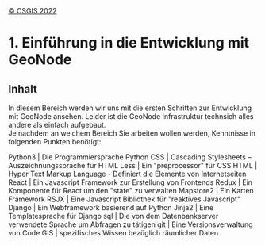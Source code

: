 <!-- the Menu -->
<link rel="stylesheet" media="all" href="../styles.css" />
<div id="logo"><a href="https://csgis.de">© CSGIS 2022</a></div>
<div id="menu"></div>
<div id="jumpMenu"></div>
<script src="../menu.js"></script>
<script src="../jumpmenu.js"></script>
<!-- the Menu -->




# 1. Einführung in die Entwicklung mit GeoNode

## Inhalt

In diesem Bereich werden wir uns mit die ersten Schritten zur Entwicklung mit GeoNode ansehen.
Leider ist die GeoNode Infrastruktur technsich alles andere als einfach aufgebaut.  
Je nachdem an welchem Bereich Sie arbeiten wollen werden, Kenntnisse in folgenden Punkten benötigt:

Python3 | Die Programmiersprache Python
CSS | Cascading Stylesheets – Auszeichnungssprache für HTML
Less | Ein "preprocessor" für CSS
HTML | Hyper Text Markup Language - Definiert die Elemente von Internetseiten
React | Ein Javascript Framework zur Erstellung von Frontends
Redux | Ein Komponente für React um den "state" zu verwalten
Mapstore2 | Ein Karten Framework 
RSJX | Eine Javascript Bibliothek für "reaktives Javascript"
Django | Ein Webframework basierend auf Python
Jinja2 | Eine Templatesprache für Django
sql | Die von dem Datenbankserver verwendete Sprache um Abfragen zu tätigen
git | Eine Versionsverwaltung von Code
GIS | spezifisches Wissen bezüglich räumlicher Daten
  

